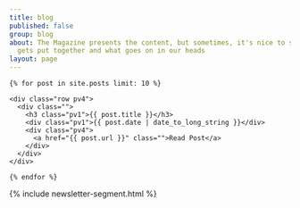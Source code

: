 ```yaml
---
title: blog
published: false
group: blog
about: The Magazine presents the content, but sometimes, it's nice to see how it all
  gets put together and what goes on in our heads
layout: page
---
```


<!-- Blog Posts -->
<section class="">
  <div class="row  container  pa4_m pa3  ">

    {% for post in site.posts limit: 10 %}

    <div class="row pv4">
      <div class="">
        <h3 class="pv1">{{ post.title }}</h3>
        <div class="pv1">{{ post.date | date_to_long_string }}</div>
        <div class="pv4">
          <a href="{{ post.url }}" class="">Read Post</a>
        </div>
      </div>
    </div>

    {% endfor %}

  </div>
</section>

{% include newsletter-segment.html %}
